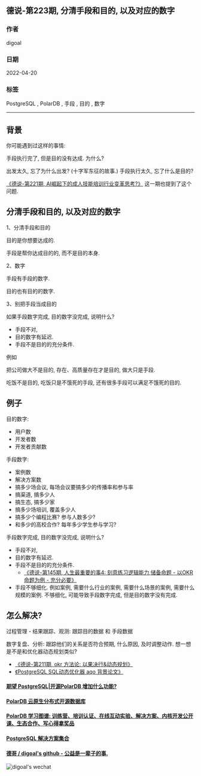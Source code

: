 ## 德说-第223期, 分清手段和目的, 以及对应的数字                   
                              
### 作者                              
digoal                              
                              
### 日期                              
2022-04-20                             
                              
### 标签                              
PostgreSQL , PolarDB , 手段 , 目的 , 数字                    
                              
----                              
                              
## 背景        
你可能遇到过这样的事情:    
    
手段执行完了, 但是目的没有达成. 为什么?    
    
出发太久, 忘了为什么出发? (十字军东征的故事.)   手段执行太久, 忘了什么是目的?       
  
[《德说-第221期, AI崛起下的成人技能培训行业变革思考?》](../202304/20230418_03.md)  这一期也提到了这个问题.   
    
## 分清手段和目的, 以及对应的数字     
1、分清手段和目的    
    
目的是你想要达成的.    
    
手段是帮你达成目的的, 而不是目的本身.    
    
2、数字    
    
手段有手段的数字.      
    
目的也有目的的数字.     
    
3、别把手段当成目的    
    
如果手段数字完成, 目的数字没完成, 说明什么?      
- 手段不对,     
- 目的数字有延迟.       
- 手段不是目的的充分条件.      
  
例如  
  
把公司做大不是目的, 存在、高质量存在才是目的, 做大只是手段.   
   
吃饭不是目的, 吃饭只是不饿死的手段, 还有很多手段可以满足不饿死的目的.   
    
## 例子    
目的数字:    
- 用户数     
- 开发者数     
- 开发者贡献数     
    
    
手段数字:     
- 案例数    
- 解决方案数    
- 搞多少场会议, 每场会议要搞多少的传播率和参与率    
- 搞渠道, 搞多少人    
- 搞生态, 搞多少家       
- 搞多少场培训, 覆盖多少人    
- 搞多少个编程比赛? 参与人数多少?    
- 和多少的高校合作? 每年多少学生参与学习?     
    
    
手段数字完成, 目的数字没完成, 说明什么?      
- 手段不对,     
- 目的数字有延迟.       
- 手段不是目的的充分条件.      
    - [《德说-第145期, 人生最重要的事4: 刻意练习逻辑能力,储备命题 - 以OKR命题为例 - 充分必要》](../202209/20220917_01.md)      
- 手段不够细化. 例如案例, 需要什么行业的案例, 需要什么场景的案例, 需要什么规模的案例.  不够细化, 可能导致手段数字完成, 但是目的数字没有完成.       
    
## 怎么解决?   
过程管理 - 结果跟踪、观测: 跟踪目的数据 和 手段数据  
  
数字复盘、分析: 跟踪他们的关系是否符合预期, 什么原因, 及时调整动作.   想一想是不是和优化器动态规划类似?    
- [《德说-第211期, okr 方法论: 以果决行&动态规划》](../202303/20230319_05.md)    
- [《PostgreSQL SQL动态优化器 aqo 背景论文》](../202101/20210122_02.md)    
  
  
  
#### [期望 PostgreSQL|开源PolarDB 增加什么功能?](https://github.com/digoal/blog/issues/76 "269ac3d1c492e938c0191101c7238216")
  
  
#### [PolarDB 云原生分布式开源数据库](https://github.com/ApsaraDB "57258f76c37864c6e6d23383d05714ea")
  
  
#### [PolarDB 学习图谱: 训练营、培训认证、在线互动实验、解决方案、内核开发公开课、生态合作、写心得拿奖品](https://www.aliyun.com/database/openpolardb/activity "8642f60e04ed0c814bf9cb9677976bd4")
  
  
#### [PostgreSQL 解决方案集合](../201706/20170601_02.md "40cff096e9ed7122c512b35d8561d9c8")
  
  
#### [德哥 / digoal's github - 公益是一辈子的事.](https://github.com/digoal/blog/blob/master/README.md "22709685feb7cab07d30f30387f0a9ae")
  
  
![digoal's wechat](../pic/digoal_weixin.jpg "f7ad92eeba24523fd47a6e1a0e691b59")
  
